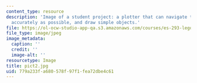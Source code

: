 ```yaml
---
content_type: resource
description: 'Image of a student project: a plotter that can navigate to a point as
  accurately as possible, and draw simple objects.'
file: https://ol-ocw-studio-app-qa.s3.amazonaws.com/courses/es-293-lego-robotics-spring-2007/779a233fa680578f97f1fea72dbe4c61_pict2.jpg
file_type: image/jpeg
image_metadata:
  caption: ''
  credit: ''
  image-alt: ''
resourcetype: Image
title: pict2.jpg
uid: 779a233f-a680-578f-97f1-fea72dbe4c61
---
```

